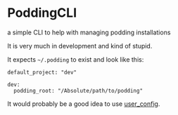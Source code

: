 PoddingCLI
==========

a simple CLI to help with managing podding installations

It is very much in development and kind of stupid.

It expects ```~/.podding``` to exist and look like this:

```
default_project: "dev"

dev:
  podding_root: "/Absolute/path/to/podding"

```

It would probably be a good idea to use [user_config]( http://rubydoc.info/gems/user_config/0.0.4/frames ).